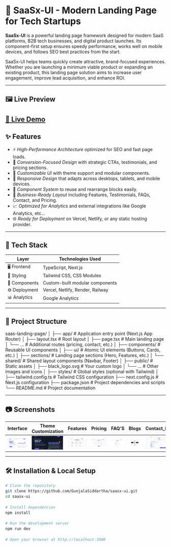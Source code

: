 # 🚀 SaaSx-UI - Modern Landing Page for Tech Startups

**SaaSx-UI** is a powerful landing page framework designed for modern SaaS platforms, B2B tech businesses, and digital product launches. Its component-first setup ensures speedy performance, works well on mobile devices, and follows SEO best practices from the start.

SaaSx-UI helps teams quickly create attractive, brand-focused experiences. Whether you are launching a minimum viable product or expanding an existing product, this landing page solution aims to increase user engagement, improve lead acquisition, and enhance ROI.

---
## 🖼️ Live Preview

[🔗 Live Demo](https://saasx-ui.vercel.app/)
---

## ✨ Features

- ⚡ *High-Performance Architecture* optimized for SEO and fast page loads.
- 🎯 *Conversion-Focused Design* with strategic CTAs, testimonials, and pricing sections.
- 🎨 *Customizable UI* with theme support and modular components.
- 📱 *Responsive Design* that adapts across desktops, tablets, and mobile devices.
- 🧱 *Component System* to reuse and rearrange blocks easily.
- 💼 *Business-Ready Layout* including Features, Testimonials, FAQs, Contact, and Pricing.
- 📈 *Optimized for Analytics* and external integrations like Google Analytics, etc...
- 🌐 *Ready for Deployment* on Vercel, Netlify, or any static hosting provider.

---

## 🔧 Tech Stack

| Layer         | Technologies Used                         |
|---------------|--------------------------------------------|
| 🖥 Frontend     | TypeScript, Next.js                            |
| 🎨 Styling      | Tailwind CSS, CSS Modules                |
| 🧱 Components   | Custom-built modular components           |
| ⚙ Deployment   | Vercel, Netlify, Render, Railway       |
| 📊 Analytics    | Google Analytics     |

---

## 📁 Project Structure
saas-landing-page/
│
├── app/ # Application entry point (Next.js App Router)
│ ├── layout.tsx # Root layout
│ ├── page.tsx # Main landing page
│ └── ... # Additional routes (pricing, contact, etc.)
│
├── components/ # Reusable UI components
│ ├── ui/ # Atomic UI elements (Buttons, Cards, etc.)
│ ├── sections/ # Landing page sections (Hero, Features, etc.)
│ └── shared/ # Shared layout components (Navbar, Footer)
│
├── public/ # Static assets
│ ├── black_logo.svg # Your custom logo
│ └── ... # Other images and icons
│
├── styles/ # Global styles (optional with Tailwind)
│
├── tailwind.config.ts # Tailwind CSS configuration
├── next.config.js # Next.js configuration
├── package.json # Project dependencies and scripts
└── README.md # Project documentation

---

## 📷 Screenshots

| Interface | Theme Customization | Features | Pricing | FAQ'S | Blogs | Contact_Info |
|------------------|------------|----------------------|----------------------|----------------------|----------------------|----------------------|
| ![1](https://github.com/GunjalaSiddartha/saasx-ui/blob/55c8efcb14d075802c958679cd616651f0d79ff9/saas_interface.png) | ![2](https://github.com/GunjalaSiddartha/saasx-ui/blob/55c8efcb14d075802c958679cd616651f0d79ff9/Theme_Customization.png) | ![3](https://github.com/GunjalaSiddartha/saasx-ui/blob/55c8efcb14d075802c958679cd616651f0d79ff9/features.png) | ![4](https://github.com/GunjalaSiddartha/saasx-ui/blob/55c8efcb14d075802c958679cd616651f0d79ff9/pricing.png) | ![5](https://github.com/GunjalaSiddartha/saasx-ui/blob/55c8efcb14d075802c958679cd616651f0d79ff9/Screenshot%202025-08-04%20201640.png) | ![6](https://github.com/GunjalaSiddartha/saasx-ui/blob/55c8efcb14d075802c958679cd616651f0d79ff9/blogs.png) | ![7](https://github.com/GunjalaSiddartha/saasx-ui/blob/55c8efcb14d075802c958679cd616651f0d79ff9/contact_info.png) |

---

## 🛠 Installation & Local Setup

```bash
# Clone the repository
git clone https://github.com/GunjalaSiddartha/saasx-ui.git
cd saasx-ui

# Install dependencies
npm install

# Run the development server
npm run dev

# Open your browser at http://localhost:3000
